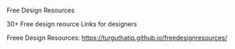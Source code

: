 Free Design Resources

30+ Free design reource Links for designers

Freee Design Resources: https://turguthatip.github.io/freedesignresources/
